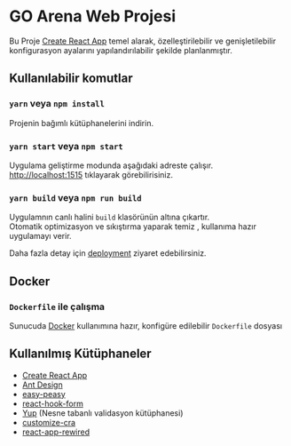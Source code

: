 # GO Arena Web Projesi

Bu Proje [Create React App](https://github.com/facebook/create-react-app) temel alarak, özelleştirilebilir ve genişletilebilir konfigurasyon ayalarını yapılandırılabilir şekilde planlanmıştır.

## Kullanılabilir komutlar

### `yarn` veya `npm install`

Projenin bağımlı kütüphanelerini indirin.

### `yarn start` veya `npm start`

Uygulama geliştirme modunda aşağıdaki adreste çalışır.\
[http://localhost:1515](http://localhost:1515) tıklayarak görebilirisiniz.

### `yarn build` veya `npm run build`

Uygulamnın canlı halini `build` klasörünün altına çıkartır.\
Otomatik optimizasyon ve sıkıştırma yaparak temiz , kullanıma hazır uygulamayı verir.

Daha fazla detay için [deployment](https://facebook.github.io/create-react-app/docs/deployment) ziyaret edebilirsiniz.

## Docker

### `Dockerfile` ile çalışma

Sunucuda [Docker](https://www.docker.com/) kullanımına hazır, konfigüre edilebilir `Dockerfile` dosyası

## Kullanılmış Kütüphaneler

- [Create React App](https://create-react-app.dev)
- [Ant Design](https://ant.design)
- [easy-peasy](https://easy-peasy.now.sh)
- [react-hook-form](https://react-hook-form.com)
- [Yup](https://github.com/jquense/yup) (Nesne tabanlı validasyon kütüphanesi)
- [customize-cra](https://github.com/arackaf/customize-cra)
- [react-app-rewired](https://github.com/timarney/react-app-rewired)
